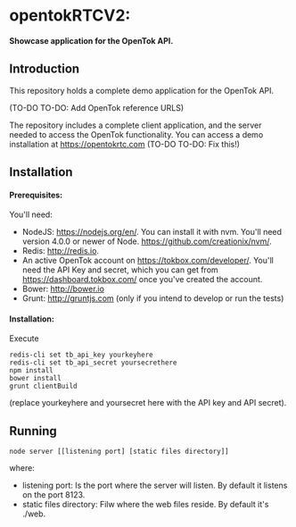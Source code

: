# opentokRTCV2: 
#### Showcase application for the OpenTok API.
## Introduction

This repository holds a complete demo application for the OpenTok API. 

(TO-DO TO-DO: Add OpenTok reference URLS)

The repository includes a complete client application, and the server
needed to access the OpenTok functionality. You can access a demo
installation at https://opentokrtc.com (TO-DO TO-DO: Fix this!)

## Installation

#### Prerequisites:
You'll need:

- NodeJS: https://nodejs.org/en/. You can install it with nvm. You'll
  need version 4.0.0 or newer of Node.
  https://github.com/creationix/nvm/.
- Redis: http://redis.io.
- An active OpenTok account on https://tokbox.com/developer/. You'll
  need the API Key and secret, which you can get from
  https://dashboard.tokbox.com/ once you've created the account.
- Bower: http://bower.io
- Grunt: http://gruntjs.com (only if you intend to develop or run the tests)

#### Installation:
Execute

```
redis-cli set tb_api_key yourkeyhere
redis-cli set tb_api_secret yoursecrethere
npm install
bower install
grunt clientBuild
```

(replace yourkeyhere and yoursecret here with the API key and API
secret).

## Running

```
node server [[listening port] [static files directory]]
```

where:

- listening port: Is the port where the server will listen. By default
  it listens on the port 8123.
- static files directory: Filw where the web files reside. By default
  it's ./web.

